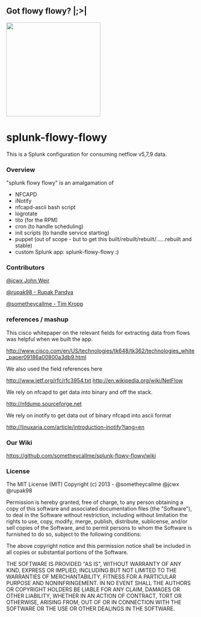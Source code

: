 ## Got flowy flowy?   |;>|

<img src="https://raw.github.com/sometheycallme/splunk-flowy-flowy/master/assets/flowy.png" width="250" height="250" />


splunk-flowy-flowy
==================

This is a Splunk configuration for consuming netflow v5,7,9 data.


### Overview

"splunk flowy flowy" is an amalgamation of 
- NFCAPD 
- iNotify 
- nfcapd-ascii bash script
- logrotate
- tito (for the RPM)
- cron (to handle scheduling)
- init scripts (to handle service starting)
- puppet (out of scope - but to get this built/rebuilt/rebuilt/......rebuilt and stable)
- custom Splunk app: splunk-flowy-flowy :)

### Contributors

[@jcwx John Weir](https://github.com/jcwx) 

[@rupak98 - Rupak Pandya](https://github.com/Rupak98) 

[@sometheycallme - Tim Kropp](https://github.com/sometheycallme) 


### references / mashup

This cisco whitepaper on the relevant fields for extracting data from flows was helpful when we built the app.

http://www.cisco.com/en/US/technologies/tk648/tk362/technologies_white_paper09186a00800a3db9.html

We also used the field references here

http://www.ietf.org/rfc/rfc3954.txt
http://en.wikipedia.org/wiki/NetFlow

We rely on nfcapd to get data into binary and off the stack.

http://nfdump.sourceforge.net

We rely on inotify to get data out of binary nfcapd into ascii format

http://linuxaria.com/article/introduction-inotify?lang=en






### Our Wiki

https://github.com/sometheycallme/splunk-flowy-flowy/wiki



### License

The MIT License (MIT)
Copyright (c) 2013 - @sometheycallme @jcwx @rupak98

Permission is hereby granted, free of charge, to any person obtaining a copy of this software and associated documentation files (the "Software"), to deal in the Software without restriction, including without limitation the rights to use, copy, modify, merge, publish, distribute, sublicense, and/or sell copies of the Software, and to permit persons to whom the Software is furnished to do so, subject to the following conditions:

The above copyright notice and this permission notice shall be included in all copies or substantial portions of the Software.

THE SOFTWARE IS PROVIDED "AS IS", WITHOUT WARRANTY OF ANY KIND, EXPRESS OR IMPLIED, INCLUDING BUT NOT LIMITED TO THE WARRANTIES OF MERCHANTABILITY, FITNESS FOR A PARTICULAR PURPOSE AND NONINFRINGEMENT. IN NO EVENT SHALL THE AUTHORS OR COPYRIGHT HOLDERS BE LIABLE FOR ANY CLAIM, DAMAGES OR OTHER LIABILITY, WHETHER IN AN ACTION OF CONTRACT, TORT OR OTHERWISE, ARISING FROM, OUT OF OR IN CONNECTION WITH THE SOFTWARE OR THE USE OR OTHER DEALINGS IN THE SOFTWARE.

